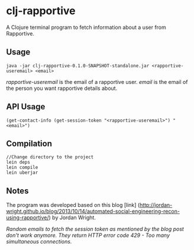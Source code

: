 # clj-rapportive

A Clojure terminal program to fetch information about a user from Rapportive.

## Usage
    java -jar clj-rapportive-0.1.0-SNAPSHOT-standalone.jar <rapportive-useremail> <email>

_rapportive-useremail_ is the email of a rapportive user.
_email_ is the email of the person you want rapportive details about.

## API Usage
    (get-contact-info (get-session-token "<rapportive-useremail>") "<email>")

## Compilation
    //Change directory to the project
    lein deps
    lein compile
    lein uberjar

## Notes

The program was developed based on this blog [link] (http://jordan-wright.github.io/blog/2013/10/14/automated-social-engineering-recon-using-rapportive/) by Jordan Wright.

_Random emails to fetch the session token as mentioned by the blog post don't work anymore. They return HTTP error code 429 - Too many simultaneous connections._


